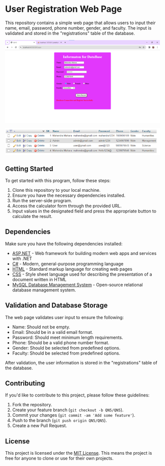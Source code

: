 # User Registration Web Page

This repository contains a simple web page that allows users to input their name, email, password, phone number, gender, and faculty. The input is validated and stored in the "registrations" table of the database.

![Registration Form](registration-form.png)

![Database Table](database-view.png)

## Getting Started

To get started with this program, follow these steps:

1. Clone this repository to your local machine.
2. Ensure you have the necessary dependencies installed.
3. Run the server-side program.
4. Access the calculator form through the provided URL.
5. Input values in the designated field and press the appropriate button to calculate the result.

## Dependencies

Make sure you have the following dependencies installed:

- [ASP.NET](https://dotnet.microsoft.com/apps/aspnet) - Web framework for building modern web apps and services with .NET
- [C#](https://docs.microsoft.com/en-us/dotnet/csharp/) - Modern, general-purpose programming language
- [HTML](https://developer.mozilla.org/en-US/docs/Web/HTML) - Standard markup language for creating web pages
- [CSS](https://developer.mozilla.org/en-US/docs/Web/CSS) - Style sheet language used for describing the presentation of a document written in HTML
- [MySQL Database Management System](https://www.mysql.com/) - Open-source relational database management system.


## Validation and Database Storage

The web page validates user input to ensure the following:

- Name: Should not be empty.
- Email: Should be in a valid email format.
- Password: Should meet minimum length requirements.
- Phone: Should be a valid phone number format.
- Gender: Should be selected from predefined options.
- Faculty: Should be selected from predefined options.

After validation, the user information is stored in the "registrations" table of the database.

## Contributing

If you'd like to contribute to this project, please follow these guidelines:

1. Fork the repository.
2. Create your feature branch (`git checkout -b QN5/QN5`).
3. Commit your changes (`git commit -am 'Add some feature'`).
4. Push to the branch (`git push origin QN5/QN5`).
5. Create a new Pull Request.

## License

This project is licensed under the [MIT License](MIT-LICENSE). This means the project is free for anyone to clone or use for their own projects.
